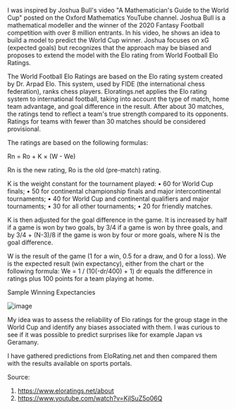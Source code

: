 I was inspired by Joshua Bull's video "A Mathematician's Guide to the World Cup" posted on the Oxford Mathematics YouTube channel. Joshua Bull is a mathematical modeller and the winner of the 2020 Fantasy Football competition with over 8 million entrants. In his video, he shows an idea to build a model to predict the World Cup winner. Joshua focuses on xG (expected goals) but recognizes that the approach may be biased and proposes to extend the model with the Elo rating from World Football Elo Ratings.

The World Football Elo Ratings are based on the Elo rating system created by Dr. Arpad Elo. This system, used by FIDE (the international chess federation), ranks chess players. Eloratings.net applies the Elo rating system to international football, taking into account the type of match, home team advantage, and goal difference in the result. After about 30 matches, the ratings tend to reflect a team's true strength compared to its opponents. Ratings for teams with fewer than 30 matches should be considered provisional.

The ratings are based on the following formulas:

Rn = Ro + K × (W - We)

Rn is the new rating, Ro is the old (pre-match) rating.

K is the weight constant for the tournament played:
•	60 for World Cup finals;
•	50 for continental championship finals and major intercontinental tournaments;
•	40 for World Cup and continental qualifiers and major tournaments;
•	30 for all other tournaments;
•	20 for friendly matches.

K is then adjusted for the goal difference in the game. It is increased by half if a game is won by two goals, by 3/4 if a game is won by three goals, and by 3/4 + (N-3)/8 if the game is won by four or more goals, where N is the goal difference.

W is the result of the game (1 for a win, 0.5 for a draw, and 0 for a loss).
We is the expected result (win expectancy), either from the chart or the following formula:
We = 1 / (10(-dr/400) + 1)
dr equals the difference in ratings plus 100 points for a team playing at home.

Sample Winning Expectancies

![image](https://user-images.githubusercontent.com/40691316/215255175-0600d843-cca8-46bd-83c5-9ad2dcc945b6.png)


My idea was to assess the reliability of Elo ratings for the group stage in the World Cup and identify any biases associated with them. I was curious to see if it was possible to predict surprises like for example Japan vs Geramany.

I have gathered predictions from EloRating.net and then compared them with the results available on sports portals.

Source:
1. https://www.eloratings.net/about
2. https://www.youtube.com/watch?v=KjISuZ5o06Q
